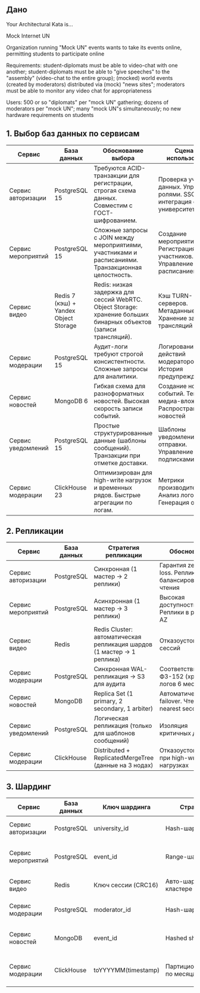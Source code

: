 ## Дано

Your Architectural Kata is...

Mock Internet UN

Organization running "Mock UN" events wants to take its events online, permitting students to participate online

Requirements: student-diplomats must be able to video-chat with one another; student-diplomats must be able to "give speeches" to the 
"assembly" (video-chat to the entire group); (mocked) world events (created by moderators) distributed via (mock) "news sites"; 
moderators must be able to monitor any video chat for appropriateness

Users: 500 or so "diplomats" per "mock UN" gathering; dozens of moderators per "mock UN"; many "mock UN"s simultaneously; no new 
hardware requirements on students

## 1. Выбор баз данных по сервисам

Сервис| База данных|    Обоснование выбора| Сценарии использования
--|--|--|--
Сервис авторизации|   PostgreSQL 15|  Требуются ACID-транзакции для регистрации, строгая схема данных. Совместим с ГОСТ-шифрованием.| Проверка учетных данных. Управление ролями. SSO-интеграция с университетами
Сервис мероприятий|  PostgreSQL 15|  Сложные запросы с JOIN между мероприятиями, участниками и расписаниями. Транзакционная целостность.| Создание мероприятий. Регистрация участников. Управление расписанием
Сервис видео|  Redis 7 (кэш) + Yandex Object Storage|  Redis: низкая задержка для сессий WebRTC. Object Storage: хранение больших бинарных объектов (записи трансляций).|  Кэш TURN-серверов. Метаданные сессий. Хранение записей трансляций
Сервис модерации| PostgreSQL 15|  Аудит-логи требуют строгой консистентности. Сложные запросы для аналитики.| Логирование действий модераторов. История предупреждений
Сервис новостей|   MongoDB 6|  Гибкая схема для разноформатных новостей. Высокая скорость записи событий.| Создание новостных событий. Тексты/медиа-вложения. Распространение новостей
Сервис уведомлений|   PostgreSQL 15|  Простые структурированные данные (шаблоны сообщений). Транзакции при отметке доставки.|  Шаблоны уведомлений. Логи отправки. Управление подписками
Сервис модерации| ClickHouse 23|  Оптимизирован для high-write нагрузок и временных рядов. Быстрые агрегации по логам.| Метрики производительности. Анализ логов. Генерация отчетов

## 2. Репликации

Сервис| База данных|    Стратегия репликации|   Обоснование
--|--|--|--
Сервис авторизации|   PostgreSQL| Синхронная (1 мастер → 2 реплики)|  Гарантия zero data loss. Реплики для балансировки чтения
Сервис мероприятий|  PostgreSQL| Асинхронная (1 мастер → 3 реплики)| Высокая доступность. Реплики в разных AZ
Сервис видео|  Redis|  Redis Cluster: автоматическая репликация шардов (1 мастер → 1 реплика)| Отказоустойчивость сессий
Сервис модерации| PostgreSQL| Синхронная WAL-репликация → S3 для аудита|  Соответствие ФЗ-152 (хранение логов 6 месяцев)
Сервис новостей|   MongoDB|    Replica Set (1 primary, 2 secondary, 1 arbiter)|    Автоматический failover. Чтение с nearest secondary
Сервис уведомлений|   PostgreSQL| Логическая репликация (только для шаблонов сообщений)|  Изоляция критичных данных
Сервис модерации| ClickHouse| Distributed + ReplicatedMergeTree (данные на 3 нодах)|  Отказоустойчивость при high-write нагрузках

## 3. Шардинг

Сервис| База данных|    Ключ шардинга|  Стратегия|  Обоснование
--|--|--|--|--
Сервис авторизации|   PostgreSQL| university_id|  Hash-шардинг|   Распределение нагрузки по университетам
Сервис мероприятий|  PostgreSQL| event_id|   Range-шардинг|  Равномерное распределение мероприятий по шардам
Сервис видео|  Redis|  Ключ сессии (CRC16)|    Авто-шардинг в кластере|    Встроенная поддержка в Redis Cluster
Сервис модерации| PostgreSQL| moderator_id|   Hash-шардинг|   Распределение нагрузки по модераторам
Сервис новостей|   MongoDB|    event_id|   Hashed sharding|    Равномерное распределение новостей событий
Сервис модерации| ClickHouse| toYYYYMM(timestamp)|    Партиционирование по месяцам|   Оптимизация запросов по временным диапазонам
